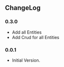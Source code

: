## ChangeLog

### 0.3.0
 - Add all Entities
 - Add Crud for all Entities
 
### 0.0.1
 - Initial Version.
